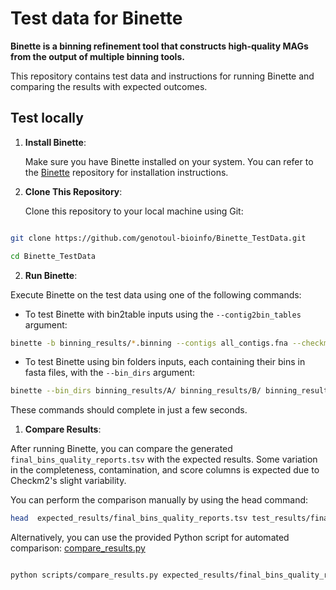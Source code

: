 # Test data for Binette

**Binette is a binning refinement tool that constructs high-quality MAGs from the output of multiple binning tools.**

This repository contains test data and instructions for running Binette and comparing the results with expected outcomes.

## Test locally

1. **Install Binette**:

   Make sure you have Binette installed on your system. You can refer to the [Binette](https://github.com/genotoul-bioinfo/Binette) repository for installation instructions.


2. **Clone This Repository**:

   Clone this repository to your local machine using Git:

```bash

git clone https://github.com/genotoul-bioinfo/Binette_TestData.git

cd Binette_TestData

```


2. **Run Binette**:

Execute Binette on the test data using one of the following commands:

- To test Binette with bin2table inputs using the `--contig2bin_tables` argument:

```bash
binette -b binning_results/*.binning --contigs all_contigs.fna --checkm2_db checkm2_tiny_db/checkm2_tiny_db.dmnd -v -o test_results
```

- To test Binette using bin folders inputs, each containing their bins in fasta files, with the `--bin_dirs` argument:

```bash
binette --bin_dirs binning_results/A/ binning_results/B/ binning_results/C/ --contigs all_contigs.fna --checkm2_db checkm2_tiny_db/checkm2_tiny_db.dmnd -v -o test_results
```


These commands should complete in just a few seconds.

1. **Compare Results**: 

After running Binette, you can compare the generated `final_bins_quality_reports.tsv` with the expected results. Some variation in the completeness, contamination, and score columns is expected due to Checkm2's slight variability.

You can perform the comparison manually by using the head command:

```bash
head  expected_results/final_bins_quality_reports.tsv test_results/final_bins_quality_reports.tsv

```

Alternatively, you can use the provided Python script for automated comparison:  [compare_results.py](scripts/compare_results.py) 

```bash

python scripts/compare_results.py expected_results/final_bins_quality_reports.tsv test_results/final_bins_quality_reports.tsv

```